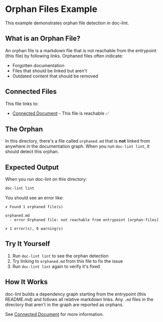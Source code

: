 # Orphan Files Example

This example demonstrates orphan file detection in doc-lint.

## What is an Orphan File?

An orphan file is a markdown file that is not reachable from the entrypoint (this file) by following links. Orphaned files often indicate:
- Forgotten documentation
- Files that should be linked but aren't
- Outdated content that should be removed

## Connected Files

This file links to:
- [Connected Document](./connected.md) - This file is reachable ✅

## The Orphan

In this directory, there's a file called `orphaned.md` that is **not** linked from anywhere in the documentation graph. When you run `doc-lint lint`, it should detect this orphan.

## Expected Output

When you run doc-lint on this directory:

```bash
doc-lint lint
```

You should see an error like:

```
✗ Found 1 orphaned file(s)

orphaned.md
  - error Orphaned file: not reachable from entrypoint [orphan-files]

✗ 1 error(s), 0 warning(s)
```

## Try It Yourself

1. Run `doc-lint lint` to see the orphan detection
2. Try linking to `orphaned.md` from this file to fix the issue
3. Run `doc-lint lint` again to verify it's fixed

## How It Works

doc-lint builds a dependency graph starting from the entrypoint (this README.md) and follows all relative markdown links. Any `.md` files in the directory that aren't in the graph are reported as orphans.

See [Connected Document](./connected.md) for more information.
